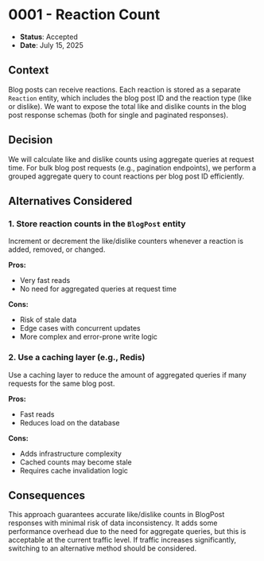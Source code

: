 # 0001 - Reaction Count

- **Status**: Accepted
- **Date**: July 15, 2025

## Context
Blog posts can receive reactions. Each reaction is stored as a separate `Reaction` entity, which includes the blog post ID and the reaction type (like or dislike). We want to expose the total like and dislike counts in the blog post response schemas (both for single and paginated responses).

## Decision
We will calculate like and dislike counts using aggregate queries at request time. For bulk blog post requests (e.g., pagination endpoints), we perform a grouped aggregate query to count reactions per blog post ID efficiently.

## Alternatives Considered
### 1. Store reaction counts in the `BlogPost` entity
Increment or decrement the like/dislike counters whenever a reaction is added, removed, or changed.

**Pros:**
- Very fast reads
- No need for aggregated queries at request time

**Cons:**
- Risk of stale data
- Edge cases with concurrent updates
- More complex and error-prone write logic

### 2. Use a caching layer (e.g., Redis)
Use a caching layer to reduce the amount of aggregated queries if many requests for the same blog post.

**Pros:**
- Fast reads
- Reduces load on the database

**Cons:**
- Adds infrastructure complexity
- Cached counts may become stale
- Requires cache invalidation logic

## Consequences
This approach guarantees accurate like/dislike counts in BlogPost responses with minimal risk of data inconsistency. It adds some performance overhead due to the need for aggregate queries, but this is acceptable at the current traffic level. If traffic increases significantly, switching to an alternative method should be considered.
